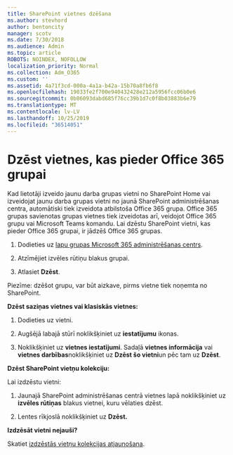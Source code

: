 ```yaml
---
title: SharePoint vietnes dzēšana
ms.author: stevhord
author: bentoncity
manager: scotv
ms.date: 7/30/2018
ms.audience: Admin
ms.topic: article
ROBOTS: NOINDEX, NOFOLLOW
localization_priority: Normal
ms.collection: Adm_O365
ms.custom: ''
ms.assetid: 4a71f3cd-000a-4a1a-b42a-15b70a8fb6f8
ms.openlocfilehash: 19033fe2f700e940432428e212a5956fcc06b0e6
ms.sourcegitcommit: 0b06093dabd685f76cc39b1d7c0f8b03883b6e79
ms.translationtype: MT
ms.contentlocale: lv-LV
ms.lasthandoff: 10/25/2019
ms.locfileid: "36514051"
---
```

# <a name="delete-sites-that-belong-to-an-office-365-group"></a>Dzēst vietnes, kas pieder Office 365 grupai

Kad lietotāji izveido jaunu darba grupas vietni no SharePoint Home vai izveidojat jaunu darba grupas vietni no jaunā SharePoint administrēšanas centra, automātiski tiek izveidota atbilstoša Office 365 grupa. Office 365 grupas savienotas grupas vietnes tiek izveidotas arī, veidojot Office 365 grupu vai Microsoft Teams komandu. Lai dzēstu SharePoint vietni, kas pieder Office 365 grupai, ir jādzēš Office 365 grupas. 
  
1. Dodieties uz [lapu grupas Microsoft 365 administrēšanas centrs](https://portal.office.com/adminportal/home#/groups).
    
2. Atzīmējiet izvēles rūtiņu blakus grupai.
    
3. Atlasiet **Dzēst**.
    
Piezīme: dzēšot grupu, var būt aizkave, pirms vietne tiek noņemta no SharePoint.
  
**Dzēst saziņas vietnes vai klasiskās vietnes:**

1. Dodieties uz vietni.
  
2. Augšējā labajā stūrī noklikšķiniet uz **iestatījumu** ikonas. 
  
3. Noklikšķiniet uz **vietnes iestatījumi**. Sadaļā **vietnes informācija** vai **vietnes darbības**noklikšķiniet uz **Dzēst šo vietni**un pēc tam uz **Dzēst**.
  
**Dzēst SharePoint vietņu kolekciju:**

Lai izdzēstu vietni:
  
1. Jaunajā SharePoint administrēšanas centrā vietnes lapā noklikšķiniet uz **izvēles rūtiņas** blakus vietnei, kuru vēlaties dzēst. 
    
2. Lentes rīkjoslā noklikšķiniet uz **Dzēst.**
    
**Izdzēsāt vietni nejauši?**

Skatiet [izdzēstās vietņu kolekcijas atjaunošana](https://go.microsoft.com/fwlink/?linkid=867660).
  

